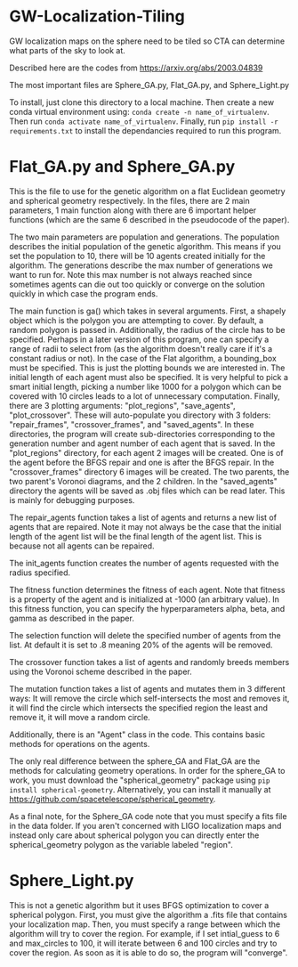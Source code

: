 # GW-Localization-Tiling
GW localization maps on the sphere need to be tiled so CTA can determine what parts of the sky to look at.

Described here are the codes from https://arxiv.org/abs/2003.04839

The most important files are Sphere_GA.py, Flat_GA.py, and Sphere_Light.py

To install, just clone this directory to a local machine. Then create a new conda virtual environment using: ```conda create -n name_of_virtualenv```. Then run ```conda activate name_of_virtualenv```. Finally, run ```pip install -r requirements.txt``` to install the dependancies required to run this program. 

# Flat_GA.py and Sphere_GA.py
This is the file to use for the genetic algorithm on a flat Euclidean geometry and spherical geometry respectively. In the files, there are 2 main parameters, 1 main function along with there are 6 important helper functions (which are the same 6 described in the pseudocode of the paper). 

The two main parameters are population and generations. The population describes the initial population of the genetic algorithm. This means if you set the population to 10, there will be 10 agents created initially for the algorithm. The generations describe the max number of generations we want to run for. Note this max number is not always reached since sometimes agents can die out too quickly or converge on the solution quickly in which case the program ends. 

The main function is ga() which takes in several arguments. First, a shapely object which is the polygon you are attempting to cover. By default, a random polygon is passed in. Additionally, the radius of the circle has to be specified. Perhaps in a later version of this program, one can specify a range of radii to select from (as the algorithm doesn't really care if it's a constant radius or not). In the case of the Flat algorithm, a bounding_box must be specified. This is just the plotting bounds we are interested in. The initial length of each agent must also be specified. It is very helpful to pick a smart initial length, picking a number like 1000 for a polygon which can be covered with 10 circles leads to a lot of unnecessary computation. Finally, there are 3 plotting arguments: "plot_regions", "save_agents", "plot_crossover". These will auto-populate you directory with 3 folders: "repair_frames", "crossover_frames", and "saved_agents". In these directories, the program will create sub-directories corresponding to the generation number and agent number of each agent that is saved. In the "plot_regions" directory, for each agent 2 images will be created. One is of the agent before the BFGS repair and one is after the BFGS repair. In the "crossover_frames" directory 6 images will be created. The two parents, the two parent's Voronoi diagrams, and the 2 children. In the "saved_agents" directory the agents will be saved as .obj files which can be read later. This is mainly for debugging purposes. 

The repair_agents function takes a list of agents and returns a new list of agents that are repaired. Note it may not always be the case that the initial length of the agent list will be the final length of the agent list. This is because not all agents can be repaired. 

The init_agents function creates the number of agents requested with the radius specified.

The fitness function determines the fitness of each agent. Note that fitness is a property of the agent and is initialized at -1000 (an arbitrary value). In this fitness function, you can specify the hyperparameters alpha, beta, and gamma as described in the paper.

The selection function will delete the specified number of agents from the list. At default it is set to .8 meaning 20% of the agents will be removed.

The crossover function takes a list of agents and randomly breeds members using the Voronoi scheme described in the paper.

The mutation function takes a list of agents and mutates them in 3 different ways: It will remove the circle which self-intersects the most and removes it, it will find the circle which intersects the specified region the least and remove it, it will move a random circle. 

Additionally, there is an "Agent" class in the code. This contains basic methods for operations on the agents. 

The only real difference between the sphere_GA and Flat_GA are the methods for calculating geometry operations. In order for the sphere_GA to work, you must download the "spherical_geometry" package using ```pip install spherical-geometry```. Alternatively, you can install it manually at https://github.com/spacetelescope/spherical_geometry. 

As a final note, for the Sphere_GA code note that you must specify a fits file in the data folder. If you aren't concerned with LIGO localization maps and instead only care about spherical polygon you can directly enter the spherical_geometry polygon as the variable labeled "region".

# Sphere_Light.py
This is not a genetic algorithm but it uses BFGS optimization to cover a spherical polygon. First, you must give the algorithm a .fits file that contains your localization map. Then, you must specify a range between which the algorithm will try to cover the region. For example, if I set intial_guess to 6 and max_circles to 100, it will iterate between 6 and 100 circles and try to cover the region. As soon as it is able to do so, the program will "converge". 
